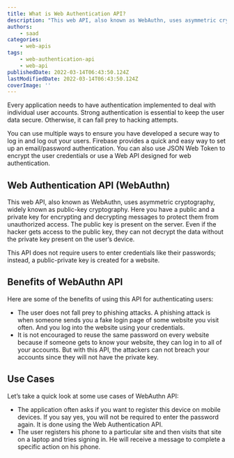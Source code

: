 ```yaml
---
title: What is Web Authentication API?
description: "This web API, also known as WebAuthn, uses asymmetric cryptography, widely known as public-key cryptography. Let's briefly look at some of its benefits and use cases."
authors:
    - saad
categories:
    - web-apis
tags:
    - web-authentication-api
    - web-api
publishedDate: 2022-03-14T06:43:50.124Z
lastModifiedDate: 2022-03-14T06:43:50.124Z
coverImage: ''
---
```


<Lead>

Every application needs to have authentication implemented to deal with individual user accounts. Strong authentication is essential to keep the user data secure. Otherwise, it can fall prey to hacking attempts.

</Lead>

You can use multiple ways to ensure you have developed a secure way to log in and log out your users. Firebase provides a quick and easy way to set up an email/password authentication. You can also use JSON Web Token to encrypt the user credentials or use a Web API designed for web authentication.

## Web Authentication API (WebAuthn)

This web API, also known as WebAuthn, uses asymmetric cryptography, widely known as public-key cryptography. Here you have a public and a private key for encrypting and decrypting messages to protect them from unauthorized access. The public key is present on the server. Even if the hacker gets access to the public key, they can not decrypt the data without the private key present on the user’s device.

This API does not require users to enter credentials like their passwords; instead, a public-private key is created for a website.

## Benefits of WebAuthn API

Here are some of the benefits of using this API for authenticating users:

-   The user does not fall prey to phishing attacks. A phishing attack is when someone sends you a fake login page of some website you visit often. And you log into the website using your credentials.
-   It is not encouraged to reuse the same password on every website because if someone gets to know your website, they can log in to all of your accounts. But with this API, the attackers can not breach your accounts since they will not have the private key.

## Use Cases

Let’s take a quick look at some use cases of WebAuthn API:

-   The application often asks if you want to register this device on mobile devices. If you say yes, you will not be required to enter the password again. It is done using the Web Authentication API.
-   The user registers his phone to a particular site and then visits that site on a laptop and tries signing in. He will receive a message to complete a specific action on his phone.
